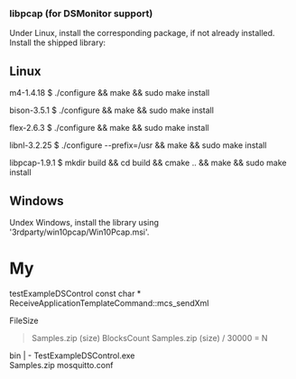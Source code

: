 ### libpcap (for DSMonitor support)

Under Linux, install the corresponding package, if not already installed.
Install the shipped library:

## Linux 
m4-1.4.18
$ ./configure && make && sudo make install

bison-3.5.1
$ ./configure && make && sudo make install

flex-2.6.3
$ ./configure && make && sudo make install

libnl-3.2.25
$ ./configure --prefix=/usr && make && sudo make install

libpcap-1.9.1
$ mkdir build && cd build && cmake .. && make && sudo make install

## Windows
Undex Windows, install the library using '3rdparty/win10pcap/Win10Pcap.msi'.





# My

testExampleDSControl
const char * ReceiveApplicationTemplateCommand::mcs_sendXml

FileSize
> Samples.zip (size)
BlocksCount
> Samples.zip (size) / 30000 = N


bin
 | - TestExampleDSControl.exe  
Samples.zip
mosquitto.conf